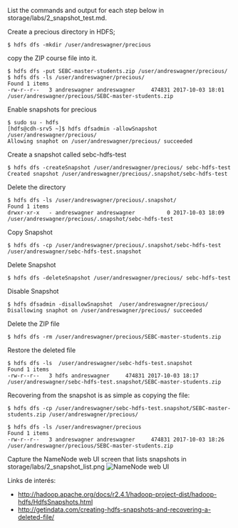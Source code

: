 List the commands and output for each step below in storage/labs/2_snapshot_test.md.

Create a precious directory in HDFS; 
```
$ hdfs dfs -mkdir /user/andreswagner/precious
```

copy the ZIP course file into it.
```
$ hdfs dfs -put SEBC-master-students.zip /user/andreswagner/precious/
$ hdfs dfs -ls /user/andreswagner/precious/
Found 1 items
-rw-r--r--   3 andreswagner andreswagner     474831 2017-10-03 18:01 /user/andreswagner/precious/SEBC-master-students.zip
```

Enable snapshots for precious
```
$ sudo su - hdfs
[hdfs@cdh-srv5 ~]$ hdfs dfsadmin -allowSnapshot /user/andreswagner/precious/
Allowing snaphot on /user/andreswagner/precious/ succeeded
```

Create a snapshot called sebc-hdfs-test
```
$ hdfs dfs -createSnapshot /user/andreswagner/precious/ sebc-hdfs-test
Created snapshot /user/andreswagner/precious/.snapshot/sebc-hdfs-test
```

Delete the directory
```
$ hdfs dfs -ls /user/andreswagner/precious/.snapshot/
Found 1 items
drwxr-xr-x   - andreswagner andreswagner          0 2017-10-03 18:09 /user/andreswagner/precious/.snapshot/sebc-hdfs-test
```

Copy Snapshot
```
$ hdfs dfs -cp /user/andreswagner/precious/.snapshot/sebc-hdfs-test /user/andreswagner/sebc-hdfs-test.snapshot
```

Delete Snapshot
```
$ hdfs dfs -deleteSnapshot /user/andreswagner/precious/ sebc-hdfs-test
```

Disable Snapshot
```
$ hdfs dfsadmin -disallowSnapshot  /user/andreswagner/precious/
Disallowing snaphot on /user/andreswagner/precious/ succeeded
```

Delete the ZIP file
```
$ hdfs dfs -rm /user/andreswagner/precious/SEBC-master-students.zip
```

Restore the deleted file
```
$ hdfs dfs -ls  /user/andreswagner/sebc-hdfs-test.snapshot
Found 1 items
-rw-r--r--   3 hdfs andreswagner     474831 2017-10-03 18:17 /user/andreswagner/sebc-hdfs-test.snapshot/SEBC-master-students.zip
```

Recovering from the snapshot is as simple as copying the file:
```
$ hdfs dfs -cp /user/andreswagner/sebc-hdfs-test.snapshot/SEBC-master-students.zip /user/andreswagner/precious/

$ hdfs dfs -ls /user/andreswagner/precious
Found 1 items
-rw-r--r--   3 andreswagner andreswagner     474831 2017-10-03 18:26 /user/andreswagner/precious/SEBC-master-students.zip
```

Capture the NameNode web UI screen that lists snapshots in storage/labs/2_snapshot_list.png
![NameNode web UI](2_snapshot_list.png)

Links de interés:
* http://hadoop.apache.org/docs/r2.4.1/hadoop-project-dist/hadoop-hdfs/HdfsSnapshots.html
* http://getindata.com/creating-hdfs-snapshots-and-recovering-a-deleted-file/

